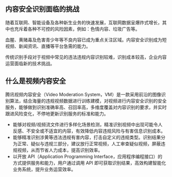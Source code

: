 ##  内容安全识别面临的挑战
随着互联网、智能设备及各种新生业务的快速发展，互联网数据呈爆炸式增长，其中也充斥着各种不可控的风险因素，例如：色情内容、垃圾广告等。

血腥、黄赌毒及危害青少年等不良内容已成为重点关注区域。内容安全识别成为短视频、新闻资讯、直播等平台急需的能力。

传统识别手段对于视频中常见的违法违规内容识别较难，识别成本较高，企业内容运营面临新的技术挑战。


## 什么是视频内容安全
腾讯视频内容安全（Video Moderation System，VM）是一款采用前沿的图像识别算法，结合海量的违规视频数据进行训练建模，对视频进行内容安全识别的安全服务，能够做到识别准确率高、召回率高，多维度覆盖对内容识别的要求，并实时跟进风险变化，不停地更新识别服务的标准和能力。
- 能够对视频/视频流文件进行多样化场景检测，精准识别视频中出现可能令人反感、不安全或不适宜的内容，有效降低内容违规风险与有害信息识别成本。
- 能够精准识别涉黄等违法违规有害内容，打击自定义的违规类型。识别结果分为正常、疑似与违规三部分，建议放行正常视频，人工审查疑似视频，屏蔽违规视频，从而节省人力成本，提高识别效率。
- 以开放 API（Application Programming Interface，应用程序编程接口）的方式提供服务和能力，用户通过调用 API 即可获取识别结果，高效构建智能化业务系统，提升业务运营效率。
